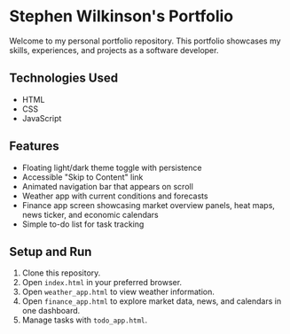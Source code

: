 # Stephen Wilkinson's Portfolio

Welcome to my personal portfolio repository. This portfolio showcases my skills, experiences, and projects as a software developer.


## Technologies Used

- HTML
- CSS
- JavaScript

## Features

- Floating light/dark theme toggle with persistence
- Accessible "Skip to Content" link
- Animated navigation bar that appears on scroll
- Weather app with current conditions and forecasts
- Finance app screen showcasing market overview panels, heat maps, news ticker, and economic calendars
- Simple to-do list for task tracking

## Setup and Run

1. Clone this repository.
2. Open `index.html` in your preferred browser.
3. Open `weather_app.html` to view weather information.
4. Open `finance_app.html` to explore market data, news, and calendars in one dashboard.
5. Manage tasks with `todo_app.html`.
